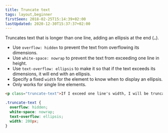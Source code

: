 ```yaml
---
title: Truncate text
tags: layout,beginner
firstSeen: 2018-02-25T15:14:39+02:00
lastUpdated: 2020-12-30T15:37:37+02:00
---
```


Truncates text that is longer than one line, adding an ellipsis at the end (`…`).

- Use `overflow: hidden` to prevent the text from overflowing its dimensions.
- Use `white-space: nowrap` to prevent the text from exceeding one line in height.
- Use `text-overflow: ellipsis` to make it so that if the text exceeds its dimensions, it will end with an ellipsis.
- Specify a fixed `width` for the element to know when to display an ellipsis.
- Only works for single line elements.

```html
<p class="truncate-text">If I exceed one line's width, I will be truncated.</p>
```

```css
.truncate-text {
  overflow: hidden;
  white-space: nowrap;
  text-overflow: ellipsis;
  width: 200px;
}
```
